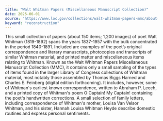 ```yaml
---
title: "Walt Whitman Papers (Miscellaneous Manuscript Collection)"
date: 2025-06-01
source: "https://www.loc.gov/collections/walt-whitman-papers-mmc/about-this-collection/"
keyword: "reconstruction"
---
```


This small collection of papers (about 150 items; 1,200 images) of poet Walt Whitman (1819-1892) spans the years 1837-1957 with the bulk concentrated in the period 1840-1891. Included are examples of the poet&rsquo;s original correspondence and literary manuscripts, photocopies and transcripts of similar Whitman material, and printed matter and miscellaneous items relating to Whitman. Known as the Walt Whitman Papers Miscellaneous Manuscript Collection (MMC), it contains only a small sampling of the types of items found in the larger Library of Congress collections of Whitman material, most notably those assembled by Thomas Biggs Harned and Charles E. Feinberg (digital edition forthcoming). It includes, however, some of Whitman's earliest known correspondence, written to Abraham P. Leech, and a printed copy of Whitman's poem O Captain! My Captain! containing the poet's handwritten corrections. A small selection of family letters, including correspondence of Whitman's mother, Louisa Van Velsor Whitman, and his sister, Hannah Louisa Whitman Heyde describe domestic routines and express personal sentiments.

